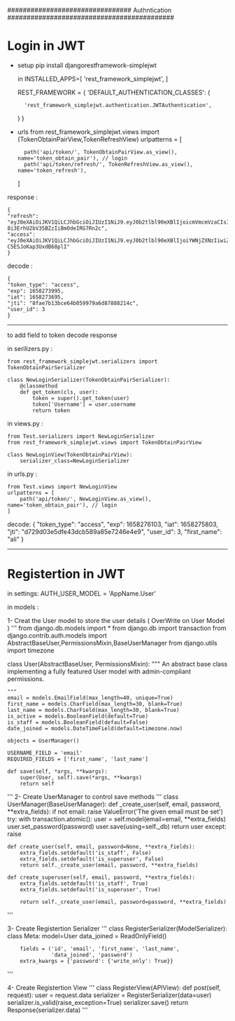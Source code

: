################################   Authntication  ###########################################                                         

# Login in JWT

- setup 
    pip install djangorestframework-simplejwt

    in INSTALLED_APPS=[
         'rest_framework_simplejwt',
    ]
    
    REST_FRAMEWORK = {
    'DEFAULT_AUTHENTICATION_CLASSES': (

        'rest_framework_simplejwt.authentication.JWTAuthentication',
    )
    }

- urls
    from rest_framework_simplejwt.views import (TokenObtainPairView,TokenRefreshView)
    urlpatterns = [

        path('api/token/', TokenObtainPairView.as_view(), name='token_obtain_pair'), // login
        path('api/token/refresh/', TokenRefreshView.as_view(), name='token_refresh'),

    ]

response :

    {
    "refresh": "eyJ0eXAiOiJKV1QiLCJhbGciOiJIUzI1NiJ9.eyJ0b2tlbl90eXBlIjoicmVmcmVzaCIsImV4cCI6MTY1ODM2MDA5NSwiaWF0IjoxNjU4MjczNjk1LCJqdGkiOiJjYWZhMGE4MGFjODI0N2JmOWM5NjFlODJmZWY1YWUxZSIsInVzZXJfaWQiOjN9.yQLU8zXn5K2s-8i3ErhU2bV35BZzIiBmOdeIRG7Rn2c",
    "access": "eyJ0eXAiOiJKV1QiLCJhbGciOiJIUzI1NiJ9.eyJ0b2tlbl90eXBlIjoiYWNjZXNzIiwiZXhwIjoxNjU4MjczOTk1LCJpYXQiOjE2NTgyNzM2OTUsImp0aSI6IjhmYWU3YjEzYmNlNjRiMDU5OTc5YTZkODc4ODgyMTRjIiwidXNlcl9pZCI6M30.W7S3U0xDQpfRQbZ55McO8uX-C5ESJoKap3UxdB68plI"
    }

decode :

    {
    "token_type": "access",
    "exp": 1658273995,
    "iat": 1658273695,
    "jti": "8fae7b13bce64b059979a6d87888214c",
    "user_id": 3
    }

_____________________

to add field to token decode response   




in serilizers.py :
   
    from rest_framework_simplejwt.serializers import TokenObtainPairSerializer

    class NewLoginSerializer(TokenObtainPairSerializer):
        @classmethod
        def get_token(cls, user):
            token = super().get_token(user)
            token['Username'] = user.username
            return token


in views.py :

    from Test.serializers import NewLoginSerializer
    from rest_framework_simplejwt.views import TokenObtainPairView

    class NewLoginView(TokenObtainPairView):
        serializer_class=NewLoginSerializer


in urls.py :
   
    from Test.views import NewLoginView
    urlpatterns = [
        path('api/token/', NewLoginView.as_view(), name='token_obtain_pair'), // login
    ]


decode:
        {
        "token_type": "access",
        "exp": 1658276103,
        "iat": 1658275803,
        "jti": "d729d03e5dfe43dcb589a85e7246e4e9",
        "user_id": 3,
        "first_name": "ali"
        }

________________________________________________________________________________________________________________________

# Registertion in JWT

in settings:
    AUTH_USER_MODEL = 'AppName.User'

in models : 

1- Creat the User model to store the user details ( OverWrite on User Model )
'''
from django.db.models import *
from django.db import transaction
from django.contrib.auth.models import AbstractBaseUser,PermissionsMixin,BaseUserManager
from django.utils import timezone

 
class User(AbstractBaseUser, PermissionsMixin):
    """
    An abstract base class implementing a fully featured User model with
    admin-compliant permissions.
 
    """
    email = models.EmailField(max_length=40, unique=True)
    first_name = models.CharField(max_length=30, blank=True)
    last_name = models.CharField(max_length=30, blank=True)
    is_active = models.BooleanField(default=True)
    is_staff = models.BooleanField(default=False)
    date_joined = models.DateTimeField(default=timezone.now)
 
    objects = UserManager()
 
    USERNAME_FIELD = 'email'
    REQUIRED_FIELDS = ['first_name', 'last_name']
 
    def save(self, *args, **kwargs):
        super(User, self).save(*args, **kwargs)
        return self

'''
2- Create UserManager to control save methods 
'''
class UserManager(BaseUserManager):
    def _create_user(self, email, password, **extra_fields):
        if not email:
            raise ValueError('The given email must be set')
        try:
            with transaction.atomic():
                user = self.model(email=email, **extra_fields)
                user.set_password(password)
                user.save(using=self._db)
                return user
        except:
            raise
 
    def create_user(self, email, password=None, **extra_fields):
        extra_fields.setdefault('is_staff', False)
        extra_fields.setdefault('is_superuser', False)
        return self._create_user(email, password, **extra_fields)
 
    def create_superuser(self, email, password, **extra_fields):
        extra_fields.setdefault('is_staff', True)
        extra_fields.setdefault('is_superuser', True)
 
        return self._create_user(email, password=password, **extra_fields)

'''


3- Create Registertion Serializer
'''
class RegisterSerializer(ModelSerializer):
    class Meta:
        model=User
        data_joined = ReadOnlyField()

        fields = ('id', 'email', 'first_name', 'last_name',
                  'data_joined', 'password')
        extra_kwargs = {'password': {'write_only': True}}
'''

4- Create Registertion View 
'''
class RegisterView(APIView):
   def post(self, request):
        user = request.data
        serializer = RegisterSerializer(data=user)
        serializer.is_valid(raise_exception=True)
        serializer.save()
        return Response(serializer.data)
'''
